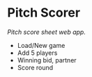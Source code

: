 # Pitch Scorer
_Pitch score sheet web app._

- Load/New game
- Add 5 players
- Winning bid, partner
- Score round
